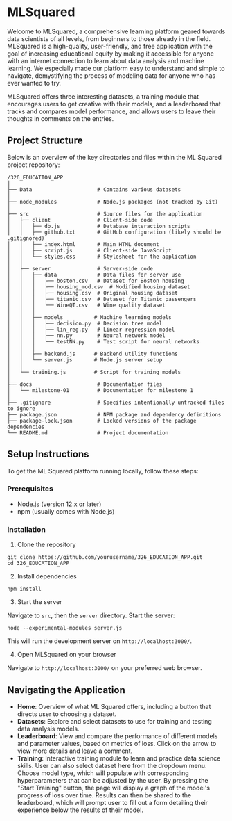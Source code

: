# MLSquared

Welcome to MLSquared, a comprehensive learning platform geared towards data scientists of all levels, from beginners to those already in the field. MLSquared is a high-quality, user-friendly, and free application with the goal of increasing educational equity by making it accessible for anyone with an internet connection to learn about data analysis and machine learning. We especially made our platform easy to understand and simple to navigate, demystifying the process of modeling data for anyone who has ever wanted to try.  

MLSquared offers three interesting datasets, a training module that encourages users to get creative with their models, and a leaderboard that tracks and compares model performance, and allows users to leave their thoughts in comments on the entries. 

## Project Structure

Below is an overview of the key directories and files within the ML Squared project repository:
```
/326_EDUCATION_APP
│
├── Data                     # Contains various datasets
│
├── node_modules             # Node.js packages (not tracked by Git)
│
├── src                      # Source files for the application
│   ├── client               # Client-side code
│   │   ├── db.js            # Database interaction scripts
│   │   ├── github.txt       # GitHub configuration (likely should be .gitignored)
│   │   ├── index.html       # Main HTML document
│   │   ├── script.js        # Client-side JavaScript
│   │   └── styles.css       # Stylesheet for the application
│   │
│   ├── server               # Server-side code
│   │   ├── data             # Data files for server use
│   │   │   ├── boston.csv   # Dataset for Boston housing
│   │   │   ├── housing_mod.csv  # Modified housing dataset
│   │   │   ├── housing.csv  # Original housing dataset
│   │   │   ├── titanic.csv  # Dataset for Titanic passengers
│   │   │   └── WineQT.csv   # Wine quality dataset
│   │   │
│   │   ├── models          # Machine learning models
│   │   │   ├── decision.py  # Decision tree model
│   │   │   ├── lin_reg.py   # Linear regression model
│   │   │   ├── nn.py        # Neural network model
│   │   │   └── testNN.py    # Test script for neural networks
│   │   │
│   │   ├── backend.js      # Backend utility functions
│   │   └── server.js       # Node.js server setup
│   │
│   └── training.js         # Script for training models
│
├── docs                     # Documentation files
│   └── milestone-01         # Documentation for milestone 1
│
├── .gitignore               # Specifies intentionally untracked files to ignore
├── package.json             # NPM package and dependency definitions
├── package-lock.json        # Locked versions of the package dependencies
└── README.md                # Project documentation

```

## Setup Instructions

To get the ML Squared platform running locally, follow these steps:

### Prerequisites

- Node.js (version 12.x or later)
- npm (usually comes with Node.js)

### Installation

1. Clone the repository

```
git clone https://github.com/yourusername/326_EDUCATION_APP.git
cd 326_EDUCATION_APP

```

2. Install dependencies

```
npm install
```

3. Start the server

Navigate to `src`, then the `server` directory. Start the server:

```
node --experimental-modules server.js
```

This will run the development server on `http://localhost:3000/`. 

4. Open MLSquared on your browser

Navigate to `http://localhost:3000/` on your preferred web browser. 


## Navigating the Application

- **Home**: Overview of what ML Squared offers, including a button that directs user to choosing a dataset.
- **Datasets**: Explore and select datasets to use for training and testing data analysis models.
- **Leaderboard**: View and compare the performance of different models and parameter values, based on metrics of loss. Click on the arrow to view more details and leave a comment. 
- **Training**: Interactive training module to learn and practice data science skills. User can also select dataset here from the dropdown menu. Choose model type, which will populate with corresponding hyperparameters that can be adjusted by the user. By pressing the "Start Training" button, the page will display a graph of the model's progress of loss over time. Results can then be shared to the leaderboard, which will prompt user to fill out a form detailing their experience below the results of their model. 
